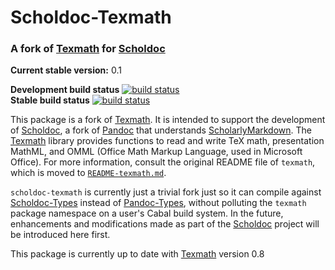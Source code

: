 Scholdoc-Texmath
================

### A fork of [Texmath][texmath] for [Scholdoc][scholdoc]

**Current stable version:** 0.1

**Development build status** [![build status][scholarly-devel-travisimage]][travis_stat]  
**Stable build status** [![build status][scholarly-travisimage]][travis_stat]

This package is a fork of [Texmath][texmath]. It is intended to support the
development of [Scholdoc][scholdoc], a fork of [Pandoc][pandoc] that
understands [ScholarlyMarkdown][scholmd]. The [Texmath][texmath] library
provides functions to read and write TeX math, presentation MathML, and OMML
(Office Math Markup Language, used in Microsoft Office). For more information,
consult the original README file of `texmath`, which is moved to [`README-texmath.md`][texmath-readme-blob].

`scholdoc-texmath` is currently just a trivial fork just so it can compile
against [Scholdoc-Types][scholdoc-types] instead of
[Pandoc-Types][pandoc-types], without polluting the `texmath` package namespace
on a user's Cabal build system. In the future, enhancements and modifications
made as part of the [Scholdoc][scholdoc] project will be introduced here first.

This package is currently up to date with [Texmath][texmath] version 0.8

[scholmd]: http://scholarlymarkdown.com
[scholdoc]: https://github.com/timtylin/scholdoc
[scholdoc-types]: https://github.com/timtylin/scholdoc-types
[texmath]: https://github.com/jgm/texmath
[pandoc]: http://johnmacfarlane.net/pandoc/
[pandoc-types]: https://github.com/jgm/pandoc-types
[travis_stat]: https://travis-ci.org/timtylin/scholdoc-texmath
[scholarly-devel-travisimage]: https://travis-ci.org/timtylin/scholdoc-texmath.svg?branch=master
[scholarly-travisimage]: https://travis-ci.org/timtylin/scholdoc-texmath.svg?branch=stable
[texmath-readme-blob]: https://github.com/timtylin/scholdoc-texmath/blob/master/README_TEXMATH.md
